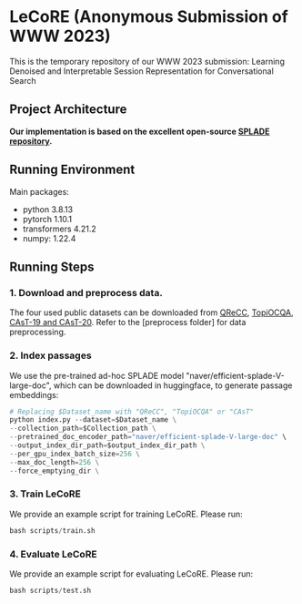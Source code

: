 # LeCoRE (Anonymous Submission of WWW 2023)

This is the temporary repository of our WWW 2023 submission: 
Learning Denoised and Interpretable Session Representation for Conversational Search


## Project Architecture


**Our implementation is based on the excellent open-source [SPLADE repository](https://github.com/naver/splade).**

## Running Environment
Main packages:
- python 3.8.13
- pytorch 1.10.1
- transformers 4.21.2
- numpy: 1.22.4


## Running Steps

### 1. Download and preprocess data.

The four used public datasets can be downloaded from [QReCC](https://github.com/apple/ml-qrecc), [TopiOCQA](https://github.com/McGill-NLP/topiocqa), [CAsT-19 and CAsT-20](https://www.treccast.ai/). Refer to the [preprocess folder] for data preprocessing.

### 2. Index passages
We use the pre-trained ad-hoc SPLADE model "naver/efficient-splade-V-large-doc", which can be downloaded in huggingface, to generate passage embeddings:

```python 
# Replacing $Dataset_name with "QReCC", "TopiOCQA" or "CAsT"
python index.py --dataset=$Dataset_name \
--collection_path=$Collection_path \
--pretrained_doc_encoder_path="naver/efficient-splade-V-large-doc" \
--output_index_dir_path=$output_index_dir_path \
--per_gpu_index_batch_size=256 \
--max_doc_length=256 \
--force_emptying_dir \
```

### 3. Train LeCoRE

We provide an example script for training LeCoRE. Please run:
```python
bash scripts/train.sh
```


### 4. Evaluate LeCoRE

We provide an example script for evaluating LeCoRE. Please run:
```python
bash scripts/test.sh
```

